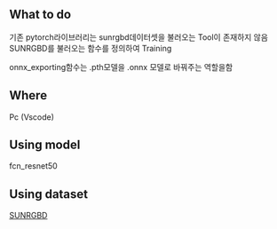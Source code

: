 ## What to do
기존 pytorch라이브러리는 sunrgbd데이터셋을 불러오는 Tool이 존재하지 않음 SUNRGBD를 불러오는 함수를 정의하여 Training

onnx_exporting함수는 .pth모델을 .onnx 모델로 바꿔주는 역할을함

## Where
Pc (Vscode)

## Using model
fcn_resnet50

## Using dataset
[SUNRGBD](https://github.com/ankurhanda/sunrgbd-meta-data)
